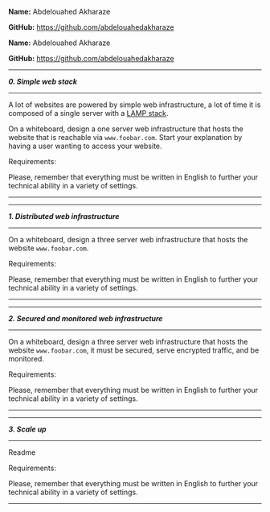 **Name:** Abdelouahed Akharaze

**GitHub:** https://github.com/abdelouahedakharaze

**Name:** Abdelouahed Akharaze

**GitHub:** https://github.com/abdelouahedakharaze



---

**_0. Simple web stack_**

---

<p>A lot of websites are powered by simple web infrastructure, a lot of time it is composed of a single server with a <a href="/rltoken/YVDX0XsC6XHp0nmezvT9vQ" target="_blank" title="LAMP stack">LAMP stack</a>.</p>

<p>On a whiteboard, design a one server web infrastructure that hosts the website that is reachable via <code>www.foobar.com</code>. Start your explanation by having a user wanting to access your website.</p>

<p>Requirements:</p>

<p>Please, remember that everything must be written in English to further your technical ability in a variety of settings.</p>

---


---

**_1. Distributed web infrastructure_**

---

<p>On a whiteboard, design a three server web infrastructure that hosts the website <code>www.foobar.com</code>.</p>

<p>Requirements:</p>

<p>Please, remember that everything must be written in English to further your technical ability in a variety of settings.</p>

---


---

**_2. Secured and monitored web infrastructure_**

---

<p>On a whiteboard, design a three server web infrastructure that hosts the website <code>www.foobar.com</code>, it must be secured, serve encrypted traffic, and be monitored.</p>

<p>Requirements:</p>

<p>Please, remember that everything must be written in English to further your technical ability in a variety of settings.</p>

---


---

**_3. Scale up_**

---

<p>Readme</p>

<p>Requirements:</p>

<p>Please, remember that everything must be written in English to further your technical ability in a variety of settings.</p>

---
